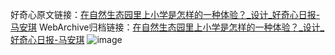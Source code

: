好奇心原文链接：[在自然生态园里上小学是怎样的一种体验？_设计_好奇心日报-马安琪](https://www.qdaily.com/articles/5621.html)
WebArchive归档链接：[在自然生态园里上小学是怎样的一种体验？_设计_好奇心日报-马安琪](http://web.archive.org/web/20161031195323/http://www.qdaily.com:80/articles/5621.html)
![image](http://ww3.sinaimg.cn/large/007d5XDply1g3w8tzga8pj30u05a8qsu)